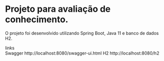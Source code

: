 # Projeto para avaliação de conhecimento.
O projeto foi desenvolvido utilizando Spring Boot, Java 11 e banco de dados H2.

links <br>
Swagger http://localhost:8080/swagger-ui.html
H2 http://localhost:8080/h2
